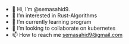 - 👋 Hi, I’m @semasahid9.
- 👀 I’m interested in Rust-Algorithms
- 🌱 I’m currently learning program
- 💞️ I’m looking to collaborate on kubernetes
- 📫 How to reach me semasahid9@gmail.com

<!---
semasahid9/semasahid9 is a ✨ special ✨ repository because its `README.md` (this file) appears on your GitHub profile.
You can click the Preview link to take a look at your changes.
--->
